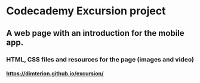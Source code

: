 # Codecademy Excursion project
## A web page with an introduction for the mobile app.
### HTML, CSS files and resources for the page (images and video)
#### https://dimterion.github.io/excursion/
